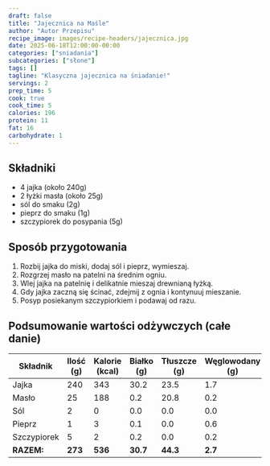 ```yaml
---
draft: false
title: "Jajecznica na Maśle"
author: "Autor Przepisu"
recipe_image: images/recipe-headers/jajecznica.jpg
date: 2025-06-18T12:00:00-00:00
categories: ["sniadania"]
subcategories: ["słone"]
tags: []
tagline: "Klasyczna jajecznica na śniadanie!"
servings: 2
prep_time: 5
cook: true
cook_time: 5
calories: 196
protein: 11
fat: 16
carbohydrate: 1
---
```


## Składniki
- 4 jajka (około 240g)
- 2 łyżki masła (około 25g)
- sól do smaku (2g)
- pieprz do smaku (1g)
- szczypiorek do posypania (5g)

## Sposób przygotowania
1. Rozbij jajka do miski, dodaj sól i pieprz, wymieszaj.
2. Rozgrzej masło na patelni na średnim ogniu.
3. Wlej jajka na patelnię i delikatnie mieszaj drewnianą łyżką.
4. Gdy jajka zaczną się ścinać, zdejmij z ognia i kontynuuj mieszanie.
5. Posyp posiekanym szczypiorkiem i podawaj od razu.

## Podsumowanie wartości odżywczych (całe danie)

| Składnik         | Ilość (g) | Kalorie (kcal) | Białko (g) | Tłuszcze (g) | Węglowodany (g) |
|------------------|-----------|---------------|------------|--------------|-----------------|
| Jajka            | 240       | 343           | 30.2       | 23.5         | 1.7             |
| Masło            | 25        | 188           | 0.2        | 20.8         | 0.2             |
| Sól              | 2         | 0             | 0.0        | 0.0          | 0.0             |
| Pieprz           | 1         | 3             | 0.1        | 0.0          | 0.6             |
| Szczypiorek      | 5         | 2             | 0.2        | 0.0          | 0.2             |
| **RAZEM:**       | **273**   | **536**       | **30.7**   | **44.3**     | **2.7**         |
